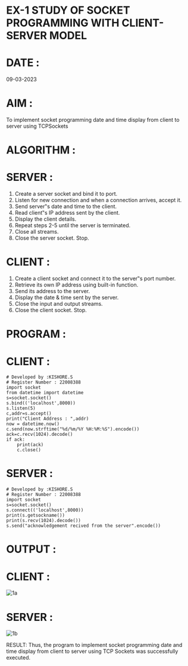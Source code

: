 # EX-1 STUDY OF SOCKET PROGRAMMING WITH CLIENT-SERVER MODEL
# DATE : 
09-03-2023
# AIM :
To implement socket programming date and time display from client to server using TCPSockets

# ALGORITHM :
# SERVER :
1. Create a server socket and bind it to port.
2. Listen for new connection and when a connection arrives, accept it.
3. Send server‟s date and time to the client.
4. Read client‟s IP address sent by the client.
5. Display the client details.
6. Repeat steps 2-5 until the server is terminated.
7. Close all streams.
8. Close the server socket.
Stop.
# CLIENT :
1. Create a client socket and connect it to the server‟s port number.
2. Retrieve its own IP address using built-in function.
3. Send its address to the server.
4. Display the date & time sent by the server.
5. Close the input and output streams.
6. Close the client socket.
Stop.
# PROGRAM :
# CLIENT :
```
# Developed by :KISHORE.S
# Register Number : 22008388
import socket
from datetime import datetime
s=socket.socket()
s.bind(('localhost',8000))
s.listen(5)
c,addr=s.accept()
print("Client Address : ",addr)
now = datetime.now()
c.send(now.strftime("%d/%m/%Y %H:%M:%S").encode())
ack=c.recv(1024).decode()
if ack:
    print(ack)
    c.close()
```
# SERVER :
```
# Developed by :KISHORE.S
# Register Number : 22008388
import socket
s=socket.socket()
s.connect(('localhost',8000))
print(s.getsockname())
print(s.recv(1024).decode())
s.send("acknowledgement recived from the server".encode())
```
# OUTPUT :
# CLIENT :
![1a](https://github.com/Kishore2o/19CS406-EX-1/assets/118679883/f0864b2b-8a38-48e9-b609-0a71a46cd1d0)

# SERVER :
![1b](https://github.com/Kishore2o/19CS406-EX-1/assets/118679883/1cd30196-99d8-46f0-b588-e2f49380887d)

RESULT:
Thus, the program to implement socket programming date and time display from client to server using TCP Sockets was successfully executed.
